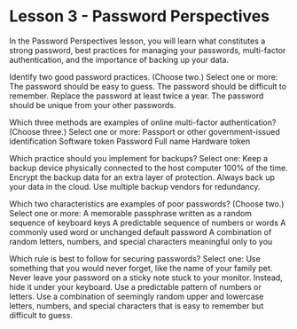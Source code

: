 # Lesson 3 - Password Perspectives

In the Password Perspectives lesson, you will learn what constitutes a strong password, best practices for managing your passwords, multi-factor authentication, and the importance of backing up your data.

Identify two good password practices. (Choose two.)
Select one or more:
The password should be easy to guess.
The password should be difficult to remember.
Replace the password at least twice a year.
The password should be unique from your other passwords.

Which three methods are examples of online multi-factor authentication? (Choose three.)
Select one or more:
Passport or other government-issued identification
Software token
Password
Full name
Hardware token

Which practice should you implement for backups?
Select one:
Keep a backup device physically connected to the host computer 100% of the time.
Encrypt the backup data for an extra layer of protection.
Always back up your data in the cloud.
Use multiple backup vendors for redundancy.

Which two characteristics are examples of poor passwords? (Choose two.)
Select one or more:
A memorable passphrase written as a random sequence of keyboard keys
A predictable sequence of numbers or words
A commonly used word or unchanged default password
A combination of random letters, numbers, and special characters meaningful only to you

Which rule is best to follow for securing passwords?
Select one:
Use something that you would never forget, like the name of your family pet.
Never leave your password on a sticky note stuck to your monitor. Instead, hide it under your keyboard.
Use a predictable pattern of numbers or letters.
Use a combination of seemingly random upper and lowercase letters, numbers, and special characters that is easy to remember but difficult to guess.
